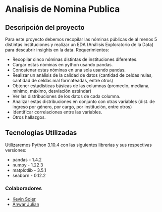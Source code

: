 # Analisis de Nomina Publica

## Descripción del proyecto
<p>Para este proyecto debemos recopilar las nóminas públicas de al menos 5 distintas instituciones y realizar un EDA (Análisis Exploratorio de la Data) para descubrir insights en la data.
Requerimientos:</p>

* Recopilar cinco nóminas distintas de instituciones diferentes.
* Cargar estas nóminas en python usando pandas.
* Concatenar estas nóminas en una sola usando pandas.
* Realizar un análisis de la calidad de datos (cantidad de celdas nulas, cantidad de celdas mal formateadas, entre otros)
* Obtener estadísticas básicas de las columnas (promedio, mediana, mínimo, máximo, desviación estándar)
* Ver las distribuciones de los datos de cada columna.
* Analizar estas distribuciones en conjunto con otras variables (dist. de ingreso por género, por cargo, por institución, entre otros)
* Identificar correlaciones entre las variables.
* Otros hallazgos.

## Tecnologías Utilizadas
<p>Utilizaremos Python 3.10.4 con las siguientes librerias y sus respectivas versiones:</p>

* pandas - 1.4.2
* numpy - 1.22.3
* matplotlib - 3.5.1
* seaborn - 0.12.2

### Colaboradores
- [Kevin Soler](https://www.linkedin.com/in/kevin-soler-887a28130?utm_source=share&utm_campaign=share_via&utm_content=profile&utm_medium=android_app)
- [Anwar Julian](https://github.com/Anexty113)
